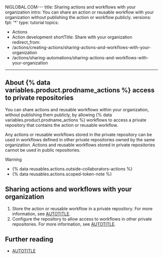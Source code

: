NIGLOBAL.COM---
title: Sharing actions and workflows with your organization
intro: You can share an action or reusable workflow with your organization without publishing the action or workflow publicly.
versions:
  fpt: '*'
type: tutorial
topics:
  - Actions
  - Action development
shortTitle: Share with your organization
redirect_from:
  - /actions/creating-actions/sharing-actions-and-workflows-with-your-organization
  - /actions/sharing-automations/sharing-actions-and-workflows-with-your-organization
---

## About {% data variables.product.prodname_actions %} access to private repositories

You can share actions and reusable workflows within your organization, without publishing them publicly, by allowing {% data variables.product.prodname_actions %} workflows to access a private repository that contains the action or reusable workflow.

Any actions or reusable workflows stored in the private repository can be used in workflows defined in other private repositories owned by the same organization. Actions and reusable workflows stored in private repositories cannot be used in public repositories.

> [!WARNING]
> * {% data reusables.actions.outside-collaborators-actions %}
> * {% data reusables.actions.scoped-token-note %}

## Sharing actions and workflows with your organization

1. Store the action or reusable workflow in a private repository. For more information, see [AUTOTITLE](/repositories/creating-and-managing-repositories/about-repositories#about-repository-visibility).
1. Configure the repository to allow access to workflows in other private repositories. For more information, see [AUTOTITLE](/repositories/managing-your-repositorys-settings-and-features/enabling-features-for-your-repository/managing-github-actions-settings-for-a-repository#allowing-access-to-components-in-a-private-repository).

## Further reading

* [AUTOTITLE](/actions/using-workflows/reusing-workflows)
